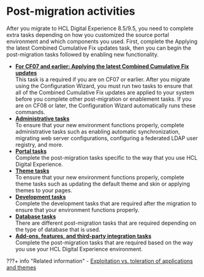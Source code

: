 # Post-migration activities

After you migrate to HCL Digital Experience 8.5/9.5, you need to complete extra tasks depending on how you customized the source portal environment and which components you used. First, complete the Applying the latest Combined Cumulative Fix updates task, then you can begin the post-migration tasks followed by enabling new functionality.

-   **[For CF07 and earlier: Applying the latest Combined Cumulative Fix updates](mig_post_cf.md)**  
This task is a required if you are on CF07 or earlier. After you migrate using the Configuration Wizard, you must run two tasks to ensure that all of the Combined Cumulative Fix updates are applied to your system before you complete other post-migration or enablement tasks. If you are on CF08 or later, the Configuration Wizard automatically runs these commands.
-   **[Administrative tasks](../post_mig_activities/admin_task/index.md)**  
To ensure that your new environment functions properly, complete administrative tasks such as enabling automatic synchronization, migrating web server configurations, configuring a federated LDAP user registry, and more.
-   **[Portal tasks](../post_mig_activities/portal_task/index.md)**  
Complete the post-migration tasks specific to the way that you use HCL Digital Experience.
-   **[Theme tasks](../post_mig_activities/theme_task/index.md)**  
To ensure that your new environment functions properly, complete theme tasks such as updating the default theme and skin or applying themes to your pages.
-   **[Development tasks](../post_mig_activities/development_task/index.md)**  
Complete the development tasks that are required after the migration to ensure that your environment functions properly.
-   **[Database tasks](../post_mig_activities/db_task/index.md)**  
There are different post-migration tasks that are required depending on the type of database that is used.
-   **[Add-ons, features, and third-party integration tasks](../post_mig_activities/addon_integration_task/index.md)**  
Complete the post-migration tasks that are required based on the way you use your HCL Digital Experience environment.


???+ info "Related information" 
    -   [Exploitation vs. toleration of applications and themes](../../../../../deploy_dx/manage/migrate/planning_migration/dev_consideration/mig_plan_exp_v_tol.md)

